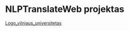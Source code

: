 # NLPTranslateWeb projektas
[Logo_vilniaus_universitetas](https://user-images.githubusercontent.com/60687269/156175638-3171b17e-035f-49f9-9a83-fee0dd9ff989.png)
